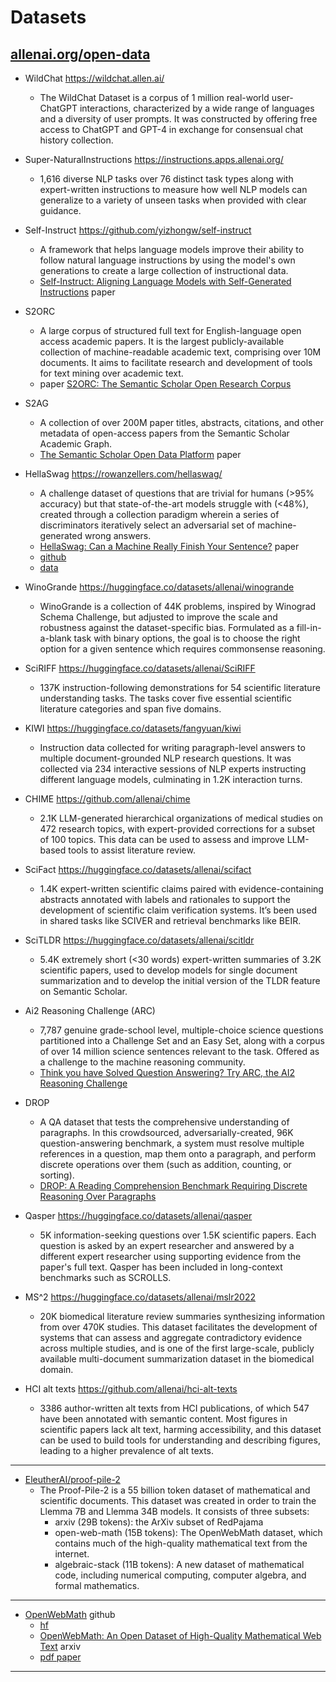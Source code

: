 # Datasets

## [allenai.org/open-data](https://allenai.org/open-data)

- WildChat https://wildchat.allen.ai/
    - The WildChat Dataset is a corpus of 1 million real-world user-ChatGPT interactions, characterized by a wide range of languages and a diversity of user prompts. It was constructed by offering free access to ChatGPT and GPT-4 in exchange for consensual chat history collection.

- Super-NaturalInstructions https://instructions.apps.allenai.org/
    - 1,616 diverse NLP tasks over 76 distinct task types along with expert-written instructions to measure how well NLP models can generalize to a variety of unseen tasks when provided with clear guidance.

- Self-Instruct https://github.com/yizhongw/self-instruct
    - A framework that helps language models improve their ability to follow natural language instructions by using the model's own generations to create a large collection of instructional data.
    - [Self-Instruct: Aligning Language Models with Self-Generated Instructions](https://arxiv.org/abs/2212.10560) paper

- S2ORC
    - A large corpus of structured full text for English-language open access academic papers. It is the largest publicly-available collection of machine-readable academic text, comprising over 10M documents. It aims to facilitate research and development of tools for text mining over academic text.
    - paper [S2ORC: The Semantic Scholar Open Research Corpus](https://www.semanticscholar.org/paper/S2ORC%3A-The-Semantic-Scholar-Open-Research-Corpus-Lo-Wang/5c5751d45e298cea054f32b392c12c61027d2fe7)

- S2AG
    - A collection of over 200M paper titles, abstracts, citations, and other metadata of open-access papers from the Semantic Scholar Academic Graph.
    - [The Semantic Scholar Open Data Platform](https://www.semanticscholar.org/paper/The-Semantic-Scholar-Open-Data-Platform-Kinney-Anastasiades/cb92a7f9d9dbcf9145e32fdfa0e70e2a6b828eb1) paper

- HellaSwag https://rowanzellers.com/hellaswag/
    - A challenge dataset of questions that are trivial for humans (>95% accuracy) but that state-of-the-art models struggle with (<48%), created through a collection paradigm wherein a series of discriminators iteratively select an adversarial set of machine-generated wrong answers.
    - [HellaSwag: Can a Machine Really Finish Your Sentence?](https://arxiv.org/abs/1905.07830) paper
    - [github](https://github.com/rowanz/hellaswag)
    - [data](https://github.com/rowanz/hellaswag/tree/master/data)

- WinoGrande https://huggingface.co/datasets/allenai/winogrande
    - WinoGrande is a collection of 44K problems, inspired by Winograd Schema Challenge, but adjusted to improve the scale and robustness against the dataset-specific bias. Formulated as a fill-in-a-blank task with binary options, the goal is to choose the right option for a given sentence which requires commonsense reasoning.

- SciRIFF https://huggingface.co/datasets/allenai/SciRIFF
    - 137K instruction-following demonstrations for 54 scientific literature understanding tasks. The tasks cover five essential scientific literature categories and span five domains.

- KIWI https://huggingface.co/datasets/fangyuan/kiwi
    - Instruction data collected for writing paragraph-level answers to multiple document-grounded NLP research questions. It was collected via 234 interactive sessions of NLP experts instructing different language models, culminating in 1.2K interaction turns.

- CHIME https://github.com/allenai/chime
    - 2.1K LLM-generated hierarchical organizations of medical studies on 472 research topics, with expert-provided corrections for a subset of 100 topics. This data can be used to assess and improve LLM-based tools to assist literature review.

- SciFact https://huggingface.co/datasets/allenai/scifact
    - 1.4K expert-written scientific claims paired with evidence-containing abstracts annotated with labels and rationales to support the development of scientific claim verification systems. It’s been used in shared tasks like SCIVER and retrieval benchmarks like BEIR.

- SciTLDR https://huggingface.co/datasets/allenai/scitldr
    - 5.4K extremely short (<30 words) expert-written summaries of 3.2K scientific papers, used to develop models for single document summarization and to develop the initial version of the TLDR feature on Semantic Scholar.

- Ai2 Reasoning Challenge (ARC) 
    - 7,787 genuine grade-school level, multiple-choice science questions partitioned into a Challenge Set and an Easy Set, along with a corpus of over 14 million science sentences relevant to the task. Offered as a challenge to the machine reasoning community.
    - [Think you have Solved Question Answering? Try ARC, the AI2 Reasoning Challenge](https://www.semanticscholar.org/paper/Think-you-have-Solved-Question-Answering-Try-ARC%2C-Clark-Cowhey/88bb0a28bb58d847183ec505dda89b63771bb495)

- DROP
    - A QA dataset that tests the comprehensive understanding of paragraphs. In this crowdsourced, adversarially-created, 96K question-answering benchmark, a system must resolve multiple references in a question, map them onto a paragraph, and perform discrete operations over them (such as addition, counting, or sorting).
    - [DROP: A Reading Comprehension Benchmark Requiring Discrete Reasoning Over Paragraphs](https://www.semanticscholar.org/paper/DROP%3A-A-Reading-Comprehension-Benchmark-Requiring-Dua-Wang/dda6fb309f62e2557a071522354d8c2c897a2805)

- Qasper https://huggingface.co/datasets/allenai/qasper
    - 5K information-seeking questions over 1.5K scientific papers. Each question is asked by an expert researcher and answered by a different expert researcher using supporting evidence from the paper's full text. Qasper has been included in long-context benchmarks such as SCROLLS.

- MS^2 https://huggingface.co/datasets/allenai/mslr2022
    - 20K biomedical literature review summaries synthesizing information from over 470K studies. This dataset facilitates the development of systems that can assess and aggregate contradictory evidence across multiple studies, and is one of the first large-scale, publicly available multi-document summarization dataset in the biomedical domain.

- HCI alt texts https://github.com/allenai/hci-alt-texts
    - 3386 author-written alt texts from HCI publications, of which 547 have been annotated with semantic content. Most figures in scientific papers lack alt text, harming accessibility, and this dataset can be used to build tools for understanding and describing figures, leading to a higher prevalence of alt texts.

---

- [EleutherAI/proof-pile-2](https://huggingface.co/datasets/EleutherAI/proof-pile-2)
    - The Proof-Pile-2 is a 55 billion token dataset of mathematical and scientific documents. This dataset was created in order to train the Llemma 7B and Llemma 34B models. It consists of three subsets:
        - arxiv (29B tokens): the ArXiv subset of RedPajama
        - open-web-math (15B tokens): The OpenWebMath dataset, which contains much of the high-quality mathematical text from the internet.
        - algebraic-stack (11B tokens): A new dataset of mathematical code, including numerical computing, computer algebra, and formal mathematics.

---

- [OpenWebMath](https://github.com/keirp/OpenWebMath) github
    - [hf](https://huggingface.co/datasets/open-web-math/open-web-math)
    - [OpenWebMath: An Open Dataset of High-Quality Mathematical Web Text](https://arxiv.org/abs/2310.06786) arxiv
    - [pdf paper](https://arxiv.org/pdf/2310.06786)

---